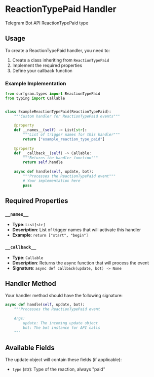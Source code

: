 # ReactionTypePaid Handler

Telegram Bot API ReactionTypePaid type

## Usage

To create a ReactionTypePaid handler, you need to:

1. Create a class inheriting from `ReactionTypePaid`
2. Implement the required properties
3. Define your callback function

### Example Implementation

```python
from surfgram.types import ReactionTypePaid
from typing import Callable


class ExampleReactionTypePaid(ReactionTypePaid):
    """Custom handler for ReactionTypePaid events"""
    
    @property
    def __names__(self) -> List[str]:
        """List of trigger names for this handler"""
        return ["example_reaction_type_paid"]
    
    @property
    def __callback__(self) -> Callable:
        """Returns the handler function"""
        return self.handle
    
    async def handle(self, update, bot):
        """Processes the ReactionTypePaid event"""
        # Your implementation here
        pass
```

## Required Properties

### `__names__`
- **Type**: `List[str]`
- **Description**: List of trigger names that will activate this handler
- **Example**: `return ["start", "begin"]`

### `__callback__`
- **Type**: `Callable`
- **Description**: Returns the async function that will process the event
- **Signature**: `async def callback(update, bot) -> None`

## Handler Method

Your handler method should have the following signature:

```python
async def handle(self, update, bot):
    """Processes the ReactionTypePaid event
    
    Args:
        update: The incoming update object
        bot: The bot instance for API calls
    """
```

## Available Fields

The update object will contain these fields (if applicable):

- `type` (str): Type of the reaction, always "paid"
